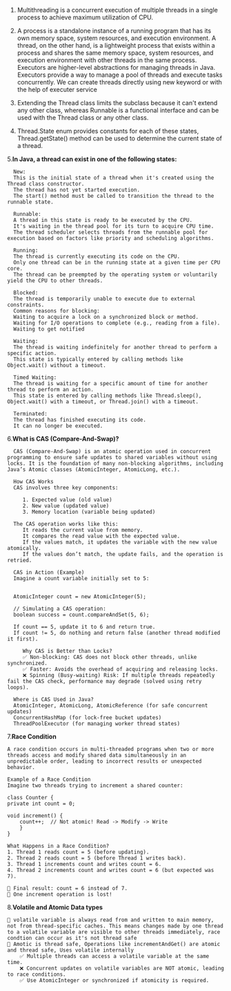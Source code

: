 1. Multithreading is a concurrent execution of multiple threads in a single process 
   to achieve maximum utilization of CPU.

2. A process is a standalone instance of a running program that has its own memory space, system resources, and execution environment. 
   A thread, on the other hand, is a lightweight process that exists within a process and shares the same memory space, system resources, and execution environment with other threads in the same process.
   Executors are higher-level abstractions for managing threads in Java. Executors provide a way to manage a pool of threads and execute tasks concurrently.
   We can create threads directly using new keyword or with the help of executer service 

3. Extending the Thread class limits the subclass because it can't extend any other class,
   whereas Runnable is a functional interface and can be used with the Thread class or any other class.

4. Thread.State enum provides constants for each of these states, Thread.getState() method can be used to determine the current state of a thread.

5.**In Java, a thread can exist in one of the following states:**

      New:
      This is the initial state of a thread when it's created using the Thread class constructor.
      The thread has not yet started execution.
      The start() method must be called to transition the thread to the runnable state.
   
      Runnable:
      A thread in this state is ready to be executed by the CPU.
      It's waiting in the thread pool for its turn to acquire CPU time.
      The thread scheduler selects threads from the runnable pool for execution based on factors like priority and scheduling algorithms.
   
      Running:
      The thread is currently executing its code on the CPU.
      Only one thread can be in the running state at a given time per CPU core.
      The thread can be preempted by the operating system or voluntarily yield the CPU to other threads.
   
      Blocked:
      The thread is temporarily unable to execute due to external constraints.
      Common reasons for blocking:
      Waiting to acquire a lock on a synchronized block or method.
      Waiting for I/O operations to complete (e.g., reading from a file).
      Waiting to get notified
   
      Waiting:
      The thread is waiting indefinitely for another thread to perform a specific action.
      This state is typically entered by calling methods like Object.wait() without a timeout.
   
      Timed Waiting:
      The thread is waiting for a specific amount of time for another thread to perform an action.
      This state is entered by calling methods like Thread.sleep(), Object.wait() with a timeout, or Thread.join() with a timeout.
   
      Terminated:
      The thread has finished executing its code.
      It can no longer be executed.

6.**What is CAS (Compare-And-Swap)?**

      CAS (Compare-And-Swap) is an atomic operation used in concurrent programming to ensure safe updates to shared variables without using locks. It is the foundation of many non-blocking algorithms, including Java’s Atomic classes (AtomicInteger, AtomicLong, etc.).
      
      How CAS Works
      CAS involves three key components:
      
         1. Expected value (old value)
         2. New value (updated value)
         3. Memory location (variable being updated)

      The CAS operation works like this:
         It reads the current value from memory.
         It compares the read value with the expected value.
         If the values match, it updates the variable with the new value atomically.
         If the values don’t match, the update fails, and the operation is retried.

      CAS in Action (Example)
      Imagine a count variable initially set to 5:
      

      AtomicInteger count = new AtomicInteger(5);
      
      // Simulating a CAS operation:
      boolean success = count.compareAndSet(5, 6);

      If count == 5, update it to 6 and return true.
      If count != 5, do nothing and return false (another thread modified it first).

         Why CAS is Better than Locks?
         ✅ Non-blocking: CAS does not block other threads, unlike synchronized.
         ✅ Faster: Avoids the overhead of acquiring and releasing locks.
         ❌ Spinning (Busy-waiting) Risk: If multiple threads repeatedly fail the CAS check, performance may degrade (solved using retry loops).
      
      Where is CAS Used in Java?
      AtomicInteger, AtomicLong, AtomicReference (for safe concurrent updates)
      ConcurrentHashMap (for lock-free bucket updates)
      ThreadPoolExecutor (for managing worker thread states)

7.**Race Condition**

    A race condition occurs in multi-threaded programs when two or more threads access and modify shared data simultaneously in an unpredictable order, leading to incorrect results or unexpected behavior.
    
    Example of a Race Condition
    Imagine two threads trying to increment a shared counter:

    class Counter {
    private int count = 0;

    void increment() {
        count++;  // Not atomic! Read -> Modify -> Write
        }
    }   

    What Happens in a Race Condition?
    1. Thread 1 reads count = 5 (before updating).
    2. Thread 2 reads count = 5 (before Thread 1 writes back).
    3. Thread 1 increments count and writes count = 6.
    4. Thread 2 increments count and writes count = 6 (but expected was 7).

    🔴 Final result: count = 6 instead of 7.
    🔴 One increment operation is lost!

8.**Volatile and Atomic Data types**

    🔴 volatile variable is always read from and written to main memory, not from thread-specific caches. This means changes made by one thread to a volatile variable are visible to other threads immediately, race condtion can occur as it's not thread safe
    🔴 Amotic is thread safe, Operations like incrementAndGet() are atomic and thread safe, Uses volatile internally
        ✅ Multiple threads can access a volatile variable at the same time.
        ❌ Concurrent updates on volatile variables are NOT atomic, leading to race conditions.
        ✅ Use AtomicInteger or synchronized if atomicity is required.
